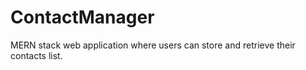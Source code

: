 # ContactManager
MERN stack web application where users can store and retrieve their contacts list.
